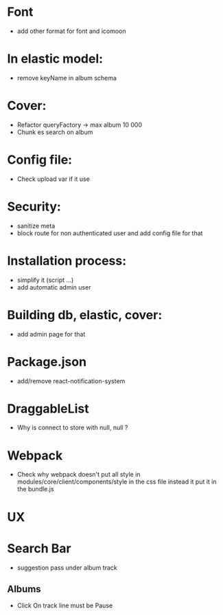 # Font
* add other format for font and icomoon

# In elastic model:

* remove keyName in album schema

# Cover:

* Refactor queryFactory -> max album 10 000
* Chunk es search on album

# Config file:

* Check upload var if it use

# Security:

* sanitize meta
* block route for non authenticated user and add config file for that

# Installation process:

* simplify it (script ...)
* add automatic admin user

# Building db, elastic, cover:

* add admin page for that

# Package.json

* add/remove react-notification-system

# DraggableList
* Why is connect to store with null, null ?

# Webpack

* Check why webpack doesn't put all style in modules/core/client/components/style in the css file
  instead it put it in the bundle.js
  
# UX

# Search Bar 
* suggestion pass under album track


## Albums

* Click On track line must be Pause

